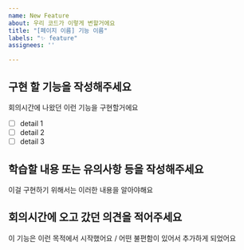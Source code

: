 ```yaml
---
name: New Feature
about: 우리 코드가 이렇게 변할거에요
title: "[페이지 이름] 기능 이름"
labels: "✨ feature"
assignees: ''

---
```


## 구현 할 기능을 작성해주세요

회의시간에 나왔던 이런 기능을 구현할거에요
- [ ] detail 1
- [ ] detail 2
- [ ] detail 3

## 학습할 내용 또는 유의사항 등을 작성해주세요

이걸 구현하기 위해서는 이러한 내용을 알아야해요

## 회의시간에 오고 갔던 의견을 적어주세요

이 기능은 이런 목적에서 시작했어요 / 어떤 불편함이 있어서 추가하게 되었어요
